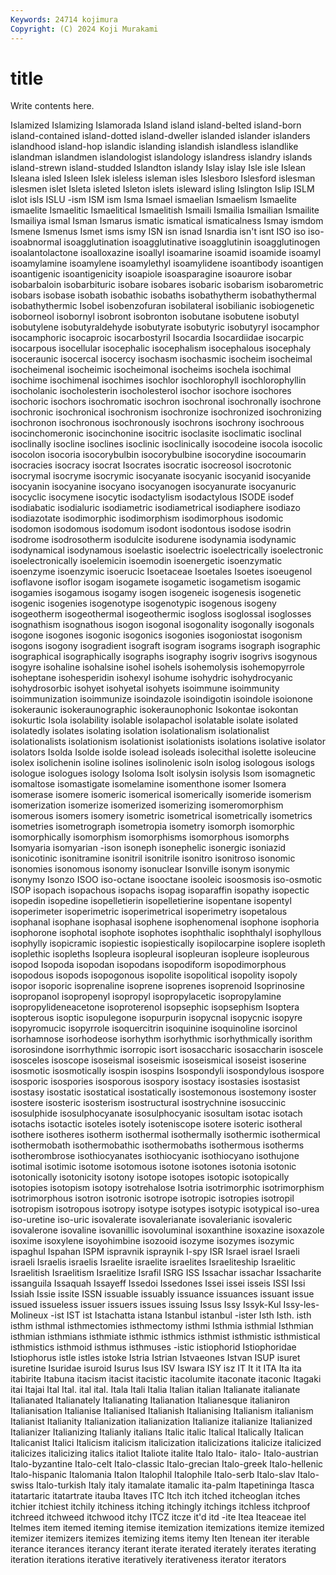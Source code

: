 ```yaml
---
Keywords: 24714 kojimura
Copyright: (C) 2024 Koji Murakami
---
```


# title

Write contents here.



Islamized Islamizing Islamorada Island island island-belted island-born
island-contained island-dotted island-dweller islanded islander islanders islandhood island-hop islandic islanding
islandish islandless islandlike islandman islandmen islandologist islandology islandress islandry islands
island-strewn island-studded Islandton islandy Islay islay Isle isle Islean Isleana
isled Isleen Islek isleless isleman isles Islesboro Islesford islesman islesmen
islet Isleta isleted Isleton islets isleward isling Islington Islip ISLM
islot isls ISLU -ism ISM ism Isma Ismael ismaelian Ismaelism
Ismaelite ismaelite Ismaelitic Ismaelitical Ismaelitish Ismaili Ismailia Ismailian Ismailite Ismailiya
ismal Isman Ismarus ismatic ismatical ismaticalness Ismay ismdom Ismene Ismenus
Ismet isms ismy ISN isn isnad Isnardia isn't isnt ISO
iso iso- isoabnormal isoagglutination isoagglutinative isoagglutinin isoagglutinogen isoalantolactone isoalloxazine isoallyl
isoamarine isoamid isoamide isoamyl isoamylamine isoamylene isoamylethyl isoamylidene isoantibody isoantigen
isoantigenic isoantigenicity isoapiole isoasparagine isoaurore isobar isobarbaloin isobarbituric isobare isobares
isobaric isobarism isobarometric isobars isobase isobath isobathic isobaths isobathytherm isobathythermal
isobathythermic Isobel isobenzofuran isobilateral isobilianic isobiogenetic isoborneol isobornyl isobront isobronton
isobutane isobutene isobutyl isobutylene isobutyraldehyde isobutyrate isobutyric isobutyryl isocamphor isocamphoric
isocaproic isocarbostyril Isocardia Isocardiidae isocarpic isocarpous isocellular isocephalic isocephalism isocephalous
isocephaly isoceraunic isocercal isocercy isochasm isochasmic isocheim isocheimal isocheimenal isocheimic
isocheimonal isocheims isochela isochimal isochime isochimenal isochimes isochlor isochlorophyll isochlorophyllin
isocholanic isocholesterin isocholesterol isochor isochore isochores isochoric isochors isochromatic isochron
isochronal isochronally isochrone isochronic isochronical isochronism isochronize isochronized isochronizing isochronon
isochronous isochronously isochrons isochrony isochroous isocinchomeronic isocinchonine isocitric isoclasite isoclimatic
isoclinal isoclinally isocline isoclines isoclinic isoclinically isocodeine isocola isocolic isocolon
isocoria isocorybulbin isocorybulbine isocorydine isocoumarin isocracies isocracy isocrat Isocrates isocratic
isocreosol isocrotonic isocrymal isocryme isocrymic isocyanate isocyanic isocyanid isocyanide isocyanin
isocyanine isocyano isocyanogen isocyanurate isocyanuric isocyclic isocymene isocytic isodactylism isodactylous
ISODE isodef isodiabatic isodialuric isodiametric isodiametrical isodiaphere isodiazo isodiazotate isodimorphic
isodimorphism isodimorphous isodomic isodomon isodomous isodomum isodont isodontous isodose isodrin
isodrome isodrosotherm isodulcite isodurene isodynamia isodynamic isodynamical isodynamous isoelastic isoelectric
isoelectrically isoelectronic isoelectronically isoelemicin isoemodin isoenergetic isoenzymatic isoenzyme isoenzymic isoerucic
Isoetaceae Isoetales Isoetes isoeugenol isoflavone isoflor isogam isogamete isogametic isogametism
isogamic isogamies isogamous isogamy isogen isogeneic isogenesis isogenetic isogenic isogenies
isogenotype isogenotypic isogenous isogeny isogeotherm isogeothermal isogeothermic isogloss isoglossal isoglosses
isognathism isognathous isogon isogonal isogonality isogonally isogonals isogone isogones isogonic
isogonics isogonies isogoniostat isogonism isogons isogony isogradient isograft isogram isograms
isograph isographic isographical isographically isographs isography isogriv isogrivs isogynous isogyre
isohaline isohalsine isohel isohels isohemolysis isohemopyrrole isoheptane isohesperidin isohexyl isohume
isohydric isohydrocyanic isohydrosorbic isohyet isohyetal isohyets isoimmune isoimmunity isoimmunization isoimmunize
isoindazole isoindigotin isoindole isoionone isokeraunic isokeraunographic isokeraunophonic Isokontae isokontan isokurtic
Isola isolability isolable isolapachol isolatable isolate isolated isolatedly isolates isolating
isolation isolationalism isolationalist isolationalists isolationism isolationist isolationists isolations isolative isolator
isolators Isolda Isolde isolde isolead isoleads isolecithal isolette isoleucine isolex
isolichenin isoline isolines isolinolenic isoln isolog isologous isologs isologue isologues
isology Isoloma Isolt isolysin isolysis Isom isomagnetic isomaltose isomastigate isomelamine
isomenthone isomer Isomera isomerase isomere isomeric isomerical isomerically isomeride isomerism
isomerization isomerize isomerized isomerizing isomeromorphism isomerous isomers isomery isometric isometrical
isometrically isometrics isometries isometrograph isometropia isometry isomorph isomorphic isomorphically isomorphism
isomorphisms isomorphous isomorphs Isomyaria isomyarian -ison isoneph isonephelic isonergic isoniazid
isonicotinic isonitramine isonitril isonitrile isonitro isonitroso isonomic isonomies isonomous isonomy
isonuclear Isonville isonym isonymic isonymy Isonzo ISOO iso-octane isooctane isooleic
isoosmosis iso-osmotic ISOP isopach isopachous isopachs isopag isoparaffin isopathy isopectic
isopedin isopedine isopelletierin isopelletierine isopentane isopentyl isoperimeter isoperimetric isoperimetrical isoperimetry
isopetalous isophanal isophane isophasal isophene isophenomenal isophone isophoria isophorone isophotal
isophote isophotes isophthalic isophthalyl isophyllous isophylly isopicramic isopiestic isopiestically isopilocarpine
isoplere isopleth isoplethic isopleths Isopleura isopleural isopleuran isopleure isopleurous isopod
Isopoda isopodan isopodans isopodiform isopodimorphous isopodous isopods isopogonous isopolite isopolitical
isopolity isopoly isopor isoporic isoprenaline isoprene isoprenes isoprenoid Isoprinosine isopropanol
isopropenyl isopropyl isopropylacetic isopropylamine isopropylideneacetone isoproterenol isopsephic isopsephism Isoptera isopterous
isoptic isopulegone isopurpurin isopycnal isopycnic isopyre isopyromucic isopyrrole isoquercitrin isoquinine
isoquinoline isorcinol isorhamnose isorhodeose isorhythm isorhythmic isorhythmically isorithm isorosindone isorrhythmic
isorropic isort isosaccharic isosaccharin isoscele isosceles isoscope isoseismal isoseismic isoseismical
isoseist isoserine isosmotic isosmotically isospin isospins Isospondyli isospondylous isospore isosporic
isospories isosporous isospory isostacy isostasies isostasist isostasy isostatic isostatical isostatically
isostemonous isostemony isoster isostere isosteric isosterism isostructural isostrychnine isosuccinic isosulphide
isosulphocyanate isosulphocyanic isosultam isotac isotach isotachs isotactic isoteles isotely isoteniscope
isotere isoteric isotheral isothere isotheres isotherm isothermal isothermally isothermic isothermical
isothermobath isothermobathic isothermobaths isothermous isotherms isotherombrose isothiocyanates isothiocyanic isothiocyano isothujone
isotimal isotimic isotome isotomous isotone isotones isotonia isotonic isotonically isotonicity
isotony isotope isotopes isotopic isotopically isotopies isotopism isotopy isotrehalose Isotria
isotrimorphic isotrimorphism isotrimorphous isotron isotronic isotrope isotropic isotropies isotropil isotropism
isotropous isotropy isotype isotypes isotypic isotypical iso-urea iso-uretine iso-uric isovalerate
isovalerianate isovalerianic isovaleric isovalerone isovaline isovanillic isovoluminal isoxanthine isoxazine isoxazole
isoxime isoxylene isoyohimbine isozooid isozyme isozymes isozymic ispaghul Ispahan ISPM
ispravnik ispraynik I-spy ISR Israel israel Israeli israeli Israelis israelis
Israelite israelite israelites Israeliteship Israelitic Israelitish Israelitism Israelitize Israfil ISRG
ISS Issachar issachar Issacharite issanguila Issaquah Issayeff Issedoi Issedones Issei
issei isseis ISSI Issi Issiah Issie issite ISSN issuable issuably
issuance issuances issuant issue issued issueless issuer issuers issues issuing
Issus Issy Issyk-Kul Issy-les-Molineux -ist IST ist Istachatta istana Istanbul
istanbul -ister Isth Isth. isth isthm isthmal isthmectomies isthmectomy isthmi
Isthmia isthmial Isthmian isthmian isthmians isthmiate isthmic isthmics isthmist isthmistic
isthmistical isthmistics isthmoid isthmus isthmuses -istic istiophorid Istiophoridae Istiophorus istle
istles istoke Istria Istrian Istvaeones Istvan ISUP isuret isuretine Isuridae
isuroid Isurus Isus ISV Iswara ISY isz IT It it
ITA Ita ita itabirite Itabuna itacism itacist itacistic itacolumite itaconate
itaconic Itagaki itai Itajai Ital Ital. ital ital. Itala Itali
Italia Italian italian Italianate italianate Italianated Italianately Italianating Italianation Italianesque
italianiron Italianisation Italianise Italianised Italianish Italianising Italianism italianism Italianist Italianity
Italianization italianization Italianize italianize Italianized Italianizer Italianizing Italianly italians Italic
italic Italical Italically Italican Italicanist Italici Italicism italicism italicization italicizations
italicize italicized italicizes italicizing italics italiot Italiote italite Italo Italo-
italo- Italo-austrian Italo-byzantine Italo-celt Italo-classic Italo-grecian Italo-greek Italo-hellenic Italo-hispanic Italomania
Italon Italophil Italophile Italo-serb Italo-slav Italo-swiss Italo-turkish Italy italy itamalate
itamalic ita-palm Itapetininga Itasca itatartaric itatartrate itauba Itaves ITC Itch
itch itched itcheoglan itches itchier itchiest itchily itchiness itching itchingly
itchings itchless itchproof itchreed itchweed itchwood itchy ITCZ itcze it'd
itd -ite Itea Iteaceae itel Itelmes item itemed iteming itemise
itemization itemizations itemize itemized itemizer itemizers itemizes itemizing items itemy
Iten Itenean iter iterable iterance iterances iterancy iterant iterate iterated
iterately iterates iterating iteration iterations iterative iteratively iterativeness iterator iterators
